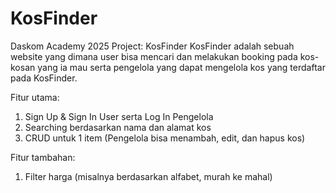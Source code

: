 # KosFinder
Daskom Academy 2025 Project: KosFinder
KosFinder adalah sebuah website yang dimana user bisa mencari dan melakukan booking pada kos-kosan yang ia mau serta pengelola yang dapat mengelola kos yang terdaftar pada KosFinder.

Fitur utama:
1. Sign Up & Sign In User serta Log In Pengelola
2. Searching berdasarkan nama dan alamat kos
3. CRUD untuk 1 item (Pengelola bisa menambah, edit, dan hapus kos)

Fitur tambahan:
1. Filter harga (misalnya berdasarkan alfabet, murah ke mahal)
